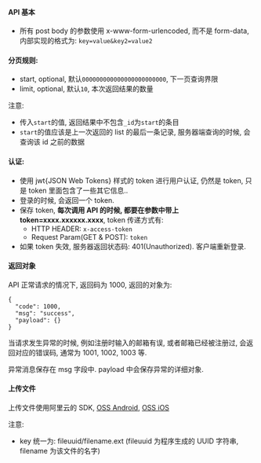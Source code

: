 #### API 基本

- 所有 post body 的参数使用 x-www-form-urlencoded, 而不是 form-data, 内部实现的格式为: `key=value&key2=value2`

#### 分页规则:

- start, optional, 默认`000000000000000000000000`, 下一页查询界限
- limit, optional, 默认`10`, 本次返回结果的数量

注意:

- 传入`start`的值, 返回结果中不包含`_id`为`start`的条目
- `start`的值应该是上一次返回的 list 的最后一条记录, 服务器端查询的时候, 会查询该 id 之前的数据

#### 认证:

- 使用 jwt{JSON Web Tokens} 样式的 token 进行用户认证, 仍然是 token, 只是 token 里面包含了一些其它信息..
- 登录的时候, 会返回一个 token.
- 保存 token, **每次调用 API 的时候, 都要在参数中带上 token=xxxx.xxxxxx.xxxx**, token 传递方式有:
  - HTTP HEADER: `x-access-token`
  - Request Param(GET & POST): `token`
- 如果 token 失效, 服务器返回状态码: 401(Unauthorized). 客户端重新登录.

#### 返回对象

API 正常请求的情况下, 返回码为 1000, 返回的对象为:

```
{
  "code": 1000,
  "msg": "success",
  "payload": {}
}
```

当请求发生异常的时候, 例如注册时输入的邮箱有误, 或者邮箱已经被注册过, 会返回对应的错误码, 通常为 1001, 1002, 1003 等.

异常消息保存在 msg 字段中. payload 中会保存异常的详细对象.

#### 上传文件

上传文件使用阿里云的 SDK, [OSS Android](https://docs.aliyun.com/#/pub/oss/sdk/android-sdk&preface), [OSS iOS](https://docs.aliyun.com/#/pub/oss/sdk/ios-sdk&preface)

注意:

- key 统一为: fileuuid/filename.ext (fileuuid 为程序生成的 UUID 字符串, filename 为该文件的名字)
